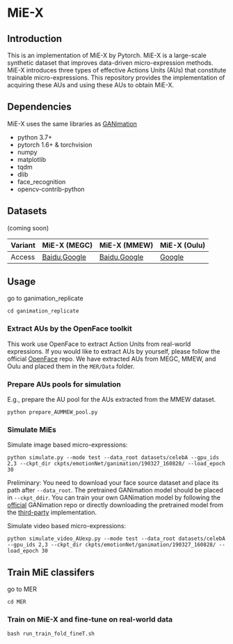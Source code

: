 # MiE-X

## Introduction

This is an implementation of MiE-X by Pytorch. MiE-X is a large-scale synthetic dataset that improves data-driven micro-expression methods. MiE-X introduces three types of effective Actions Units (AUs) that constitute trainable micro-expressions. This repository provides the implementation of acquiring these AUs and using these AUs to obtain MiE-X.

<!-- ## Overview
Overview of computing three types of Action Units.
![system overview](system.png "System overview of XX.") -->

## Dependencies
MiE-X uses the same libraries as [GANimation](https://github.com/albertpumarola/GANimation)
- python 3.7+
- pytorch 1.6+ & torchvision
- numpy
- matplotlib
- tqdm
- dlib
- face_recognition
- opencv-contrib-python

## Datasets
(coming soon)

|    Variant      | MiE-X (MEGC)        | MiE-X (MMEW)        | MiE-X (Oulu)  |
|--------------|------------------|------------------|-----------|
| Access     | [Baidu](https://pan.baidu.com/s/),[Google](https://drive.google.com/file/d/) | [Baidu](https://pan.baidu.com/s/),[Google](https://drive.google.com/file/d/) | [Google](https://www.) |

## Usage

go to ganimation_replicate

```shell script
cd ganimation_replicate
```


### Extract AUs by the OpenFace toolkit
This work use OpenFace to extract Action Units from real-world expressions. If you would like to extract
AUs by yourself, please follow the official [OpenFace](https://github.com/TadasBaltrusaitis/OpenFace)
repo. We have extracted AUs from MEGC, MMEW, and Oulu and placed them in the `MER/Data` folder.

### Prepare AUs pools for simulation

E.g., prepare the AU pool for the AUs extracted from the MMEW dataset.

```shell script
python prepare_AUMMEW_pool.py
```


### Simulate MiEs

Simulate image based micro-expressions: 

<!--- use AU<sub>MiE</sub> to simulate --->
```shell script
python simulate.py --mode test --data_root datasets/celebA --gpu_ids 2,3 --ckpt_dir ckpts/emotionNet/ganimation/190327_160828/ --load_epoch 30
```

Preliminary: You need to download your face source dataset and place its path after `--data_root`. The pretrained
GANimation model should be placed in `--ckpt_ddir`. You can train your own GANimation model by following the 
[official](https://github.com/albertpumarola/GANimation) GANimation repo or directly downloading the pretrained model from the 
[third-party](https://github.com/donydchen/ganimation_replicate) implementation. 

Simulate video based micro-expressions: 

<!--- use AU<sub>MaE</sub> to simulate --->

```shell script
python simulate_video_AUexp.py --mode test --data_root datasets/celebA --gpu_ids 2,3 --ckpt_dir ckpts/emotionNet/ganimation/190327_160828/ --load_epoch 30
```

## Train MiE classifers

go to MER

```shell script
cd MER
```
### Train on MiE-X and fine-tune on real-world data
```shell script
bash run_train_fold_fineT.sh
```

